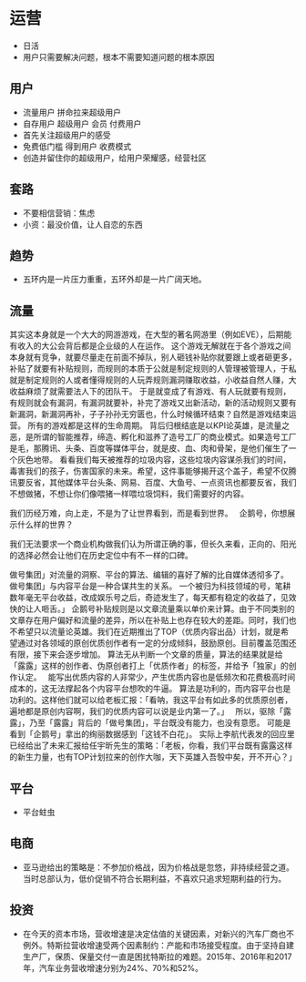 # 运营

* 日活
* 用户只需要解决问题，根本不需要知道问题的根本原因

## 用户

* 流量用户  拼命拉来超级用户
* 自存用户  超级用户 会员 付费用户
* 首先关注超级用户的感受
* 免费低门槛 得到用户 收费模式
* 创造并留住你的超级用户，给用户荣耀感，经营社区

## 套路

* 不要相信营销：焦虑
* 小资：最没价值，让人自恋的东西

## 趋势

* 五环内是一片压力重重，五环外却是一片广阔天地。

## 流量

其实这本身就是一个大大的网游游戏，在大型的著名网游里（例如EVE），后期能有收入的大公会背后都是企业级的人在运作。
这个游戏无解就在于各个游戏之间本身就有竞争，就要尽量走在前面不掉队，别人砸钱补贴你就要跟上或者砸更多，补贴了就要有补贴规则，而规则的本质于公就是制定规则的人管理被管理人，于私就是制定规则的人或者懂得规则的人玩弄规则漏洞赚取收益，小收益自然人赚，大收益麻烦了就需要法人下的团队干。
于是就变成了有游戏、有人玩就要有规则，有规则就会有漏洞，有漏洞就要补，补完了游戏又出新活动，新的活动规则又要有新漏洞，新漏洞再补，子子孙孙无穷匮也，什么时候循环结束？自然是游戏结束运营。
所有的游戏都是这样的生命周期。
背后归根结底是以KPI论英雄，是流量之恶，是所谓的智能推荐，缔造、孵化和滋养了造号工厂的商业模式。如果造号工厂是毛，那腾讯、头条、百度等媒体平台，就是皮、血、肉和骨架，是他们催生了一个灰色地带。
看看我们每天被推荐的垃圾内容，这些垃圾内容谋杀我们的时间，毒害我们的孩子，伤害国家的未来。希望，这件事能够揭开这个盖子，希望不仅腾讯要反省，其他媒体平台头条、网易、百度、大鱼号、一点资讯也都要反省，我们不想做猪，不想让你们像喂猪一样喂垃圾饲料，我们需要好的内容。

我们历经万难，向上走，不是为了让世界看到，而是看到世界。
 
企鹅号，你想展示什么样的世界？

我们无法要求一个商业机构做我们认为所谓正确的事，但长久来看，正向的、阳光的选择必然会让他们在历史定位中有不一样的口碑。

做号集团」对流量的洞察、平台的算法、编辑的喜好了解的比自媒体透彻多了。
做号集团」与内容平台是一种合谋共生的关系。
一个被归为科技领域的号，笔耕数年毫无平台收益，改成娱乐号之后，奇迹发生了，每天都有稳定的收益了，见效快的让人咂舌。」
企鹅号补贴规则是以文章流量乘以单价来计算。由于不同类别的文章存在用户偏好和流量的差异，所以在补贴上也存在较大的差距。同时，我们也不希望只以流量论英雄。我们在近期推出了TOP（优质内容出品）计划，就是希望通过对各领域的原创优质创作者有一定的分成倾斜，鼓励原创。目前覆盖范围还有限，接下来会逐步增加。
算法无从判断一个文章的质量，算法的结果就是给「露露」这样的创作者、伪原创者打上「优质作者」的标签，并给予「独家」的创作认定。
 
能写出优质内容的人非常少，产生优质内容也是低频次和花费极高时间成本的，这无法撑起各个内容平台想吹的牛逼。
算法是功利的，而内容平台也是功利的。这样他们就可以给老板汇报：「看呐，我这平台有如此多的优质原创者，遍地都是原创内容啊，我们的优质内容可以说是业内第一了。」
 
所以，驱除「露露」，乃至「露露」背后的「做号集团」，平台既没有能力，也没有意愿。
可能是看到「企鹅号」拿出的绚丽数据感到「这钱不白花」。
实际上李航代表发的回应里已经给出了未来汇报给任宇昕先生的策略：「老板，你看，我们平台既有露露这样的新生力量，也有TOP计划拉来的创作大咖，天下英雄入吾彀中矣，开不开心？」

## 平台

* 平台蛀虫

## 电商

* 亚马逊给出的策略是：不参加价格战，因为价格战是忽悠，非持续经营之道。当时总部认为，低价促销不符合长期利益，不喜欢只追求短期利益的行为。


## 投资

* 在今天的资本市场，营收增速是决定估值的关键因素，对新兴的汽车厂商也不例外。特斯拉营收增速受两个因素制约：产能和市场接受程度。由于坚持自建生产厂，保质、保量交付一直是困扰特斯拉的难题。2015年、2016年和2017年，汽车业务营收增速分别为24%、70%和52%。
